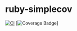 # ruby-simplecov
[![CI](https://github.com/tj-actions/coverage-badge-py/actions/workflows/test.yml/badge.svg)](https://github.com/rsosag/ruby-simplecov/actions/workflows/test.yml)
[![Coverage Badge](https://img.shields.io/endpoint?url=https://gist.githubusercontent.com/rsosag/f0e2360d71133a52b9836b203fa357d4/raw/coverage.json)]
